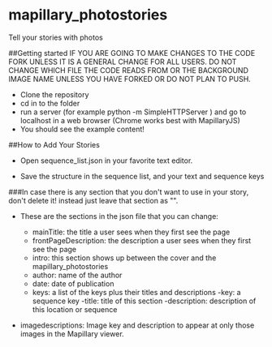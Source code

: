 # mapillary_photostories
Tell your stories with photos

##Getting started 
    IF YOU ARE GOING TO MAKE CHANGES TO THE CODE FORK UNLESS IT IS A GENERAL CHANGE FOR ALL USERS. 
    DO NOT CHANGE WHICH FILE THE CODE READS FROM OR THE BACKGROUND IMAGE NAME UNLESS YOU HAVE FORKED OR DO NOT PLAN TO PUSH. 
    
  - Clone the repository
  - cd in to the folder
  - run a server (for example python -m SimpleHTTPServer ) and go to localhost in a web browser (Chrome works best with MapillaryJS)
  - You should see the example content!

##How to Add Your Stories

  - Open sequence_list.json in your favorite text editor.

  - Save the structure in the sequence list, and your text and sequence keys

###In case there is any section that you don't want to use in your story, don't delete it! instead just leave that section as "".

  - These are the sections in the json file that you can change:
  
    - mainTitle: the title a user sees when they first see the page
    - frontPageDescription: the description a user sees when they first see the page
    - intro: this section shows up between the cover and the mapillary_photostories
    - author: name of the author
    - date: date of publication
    - keys: a list of the keys plus their titles and descriptions
      -key: a sequence key
      -title: title of this section
      -description: description of this location or sequence
  - imagedescriptions: Image key and  description to appear at only those images in the Mapillary viewer.
  
